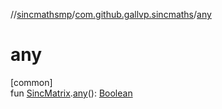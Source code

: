 //[sincmathsmp](../../index.md)/[com.github.gallvp.sincmaths](index.md)/[any](any.md)

# any

[common]\
fun [SincMatrix](-sinc-matrix/index.md).[any](any.md)(): [Boolean](https://kotlinlang.org/api/latest/jvm/stdlib/kotlin/-boolean/index.html)

